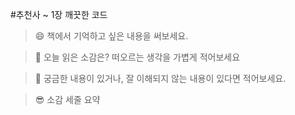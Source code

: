 #추천사 ~ 1장 깨끗한 코드

> 😄 책에서 기억하고 싶은 내용을 써보세요.



> 🤔 오늘 읽은 소감은? 떠오르는 생각을 가볍게 적어보세요



> 🔎 궁금한 내용이 있거나, 잘 이해되지 않는 내용이 있다면 적어보세요.



> 😎 소감 세줄 요약